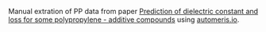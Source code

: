 Manual extration of PP data from paper [Prediction of dielectric constant and loss for some polypropylene - additive compounds](https://www.ntnu.no/ojs/index.php/nordis/article/view/2361) using [automeris.io](https://automeris.io/).
